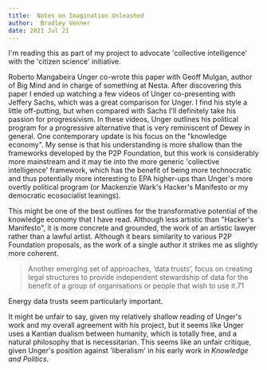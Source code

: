 ```yaml
---
title:  Notes on Imagination Unleashed
author:  Bradley Venner
date: 2021 Jul 21
---
```

I'm reading this as part of my project to advocate 'collective intelligence' with the 'citizen science' initiative.

Roberto Mangabeira Unger co-wrote this paper with Geoff Mulgan, author of Big Mind and in charge of something at Nesta. After discovering this paper I ended up watching a few videos of Unger co-presenting with Jeffery Sachs, which was a great comparison for Unger. I find his style a little off-putting, but when compared with Sachs I'll definitely take his passion for progressivism.  In these videos, Unger outlines his political program for a progressive alternative that is very reminiscent of Dewey in general. One contemporary update is his focus on the "knowledge economy". My sense is that his understanding is more shallow than the frameworks developed by the P2P Foundation, but this work is considerably more mainstream and it may tie into the more generic 'collective intelligence' framework, which has the benefit of being more technocratic and thus potentially more interesting to EPA higher-ups than Unger's more overtly political program (or Mackenzie Wark's Hacker's Manifesto or my democratic ecosocialist leanings).

This might be one of the best outlines for the transformative potential of the knowledge economy that I have read. Although less artistic than "Hacker's Manifesto", it is more concrete and grounded, the work of an artistic lawyer rather than a lawful artist. Although it bears similarity to various P2P Foundation proposals, as the work of a single author it strikes me as slightly more coherent. 

> Another emerging set of approaches, ‘data trusts’, focus on creating legal structures to
provide independent stewardship of data for the benefit of a group of organisations
or people that wish to use it.71

Energy data trusts seem particularly important. 

It might be unfair to say, given my relatively shallow reading of Unger's work and my overall agreement with his project, but it seems like Unger uses a Kantian dualism between humanity, which is totally free, and a natural philosophy that is necessitarian. This seems like an unfair critique, given Unger's position against 'liberalism' in his early work in *Knowledge and Politics*.  

 